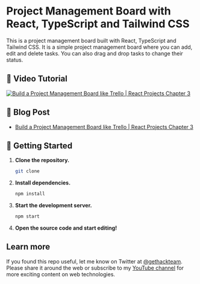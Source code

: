 # Project Management Board with React, TypeScript and Tailwind CSS

This is a project management board built with React, TypeScript and Tailwind CSS. It is a simple project management board where you can add, edit and delete tasks. You can also drag and drop tasks to change their status.

## 🎥 Video Tutorial

[![Build a Project Management Board like Trello | React Projects Chapter 3](https://i.ytimg.com/vi/YmhPU9SR5hQ/hqdefault.jpg)](https://www.youtube.com/watch?v=YmhPU9SR5hQ)

## 📝 Blog Post

* [Build a Project Management Board like Trello | React Projects Chapter 3](https://www.hackteam.io/blog/building-project-management-board-trello-react-vitejs-typescript-tailwind)

## 🚀 Getting Started

1. **Clone the repository.**

   ```bash
   git clone
   ```
2. **Install dependencies.**

   ```bash
   npm install
   ```
3. **Start the development server.**

   ```bash
   npm start
   ```
4. **Open the source code and start editing!**

## Learn more

If you found this repo useful, let me know on Twitter at [@gethackteam](https://twitter.com/gethackteam). Please share it around the web or subscribe to my [YouTube channel](https://www.youtube.com/@gethackteam?sub_confirmation=1) for more exciting content on web technologies.


